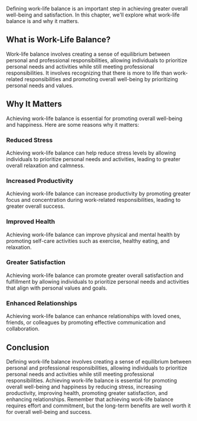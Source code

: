 
Defining work-life balance is an important step in achieving greater overall well-being and satisfaction. In this chapter, we'll explore what work-life balance is and why it matters.

What is Work-Life Balance?
--------------------------

Work-life balance involves creating a sense of equilibrium between personal and professional responsibilities, allowing individuals to prioritize personal needs and activities while still meeting professional responsibilities. It involves recognizing that there is more to life than work-related responsibilities and promoting overall well-being by prioritizing personal needs and values.

Why It Matters
--------------

Achieving work-life balance is essential for promoting overall well-being and happiness. Here are some reasons why it matters:

### Reduced Stress

Achieving work-life balance can help reduce stress levels by allowing individuals to prioritize personal needs and activities, leading to greater overall relaxation and calmness.

### Increased Productivity

Achieving work-life balance can increase productivity by promoting greater focus and concentration during work-related responsibilities, leading to greater overall success.

### Improved Health

Achieving work-life balance can improve physical and mental health by promoting self-care activities such as exercise, healthy eating, and relaxation.

### Greater Satisfaction

Achieving work-life balance can promote greater overall satisfaction and fulfillment by allowing individuals to prioritize personal needs and activities that align with personal values and goals.

### Enhanced Relationships

Achieving work-life balance can enhance relationships with loved ones, friends, or colleagues by promoting effective communication and collaboration.

Conclusion
----------

Defining work-life balance involves creating a sense of equilibrium between personal and professional responsibilities, allowing individuals to prioritize personal needs and activities while still meeting professional responsibilities. Achieving work-life balance is essential for promoting overall well-being and happiness by reducing stress, increasing productivity, improving health, promoting greater satisfaction, and enhancing relationships. Remember that achieving work-life balance requires effort and commitment, but the long-term benefits are well worth it for overall well-being and success.
